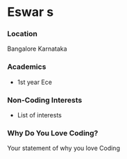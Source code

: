 # Eswar s
 
### Location
Bangalore Karnataka

### Academics
- 1st year Ece

### Non-Coding Interests
- List of interests

### Why Do You Love Coding?
Your statement of why you love Coding